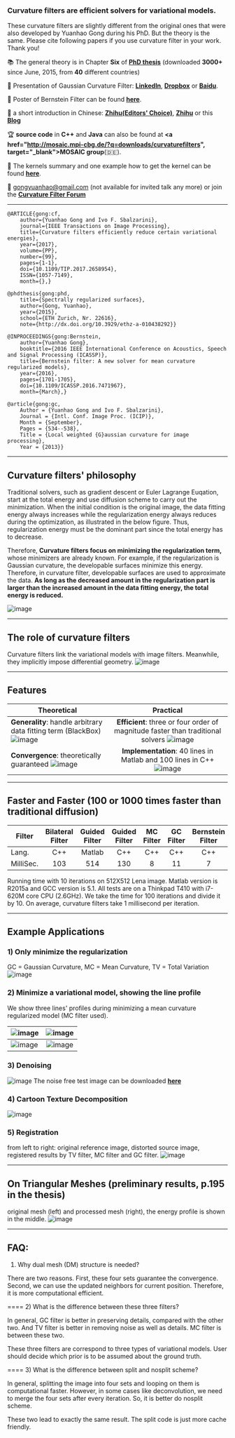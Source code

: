 ### Curvature filters are efficient solvers for variational models.
These curvature filters are slightly different from the original ones that were also developed by Yuanhao Gong during his PhD. But the theory is the same. Please cite following papers if you use curvature filter in your work. Thank you!

:books: The general theory is in Chapter **Six** of **<a href="http://e-collection.library.ethz.ch/eserv/eth:47737/eth-47737-02.pdf" target="_blank">PhD thesis</a>** (downloaded **3000+** since June, 2015, from **40** different countries)

:closed_book: Presentation of Gaussian Curvature Filter: **<a href="http://www.slideshare.net/YuanhaoGong/a-fast-implicit-gaussian-curvature-filter" target=" blank">LinkedIn</a>**, **<a href="https://www.dropbox.com/s/ax73park0popi4x/GCFilter_small.pdf?dl=0" target="_blank">Dropbox</a>** or **<a href="https://pan.baidu.com/s/1geS2EXH" target="_blank">Baidu</a>**. 

:blue_book: Poster of Bernstein Filter can be found **[here](images/BernsteinFilter.pdf)**. 

:gift: a short introduction in Chinese: **<a href="https://zhuanlan.zhihu.com/p/22971865" target="_blank">Zhihu(Editors' Choice)</a>**, **<a href="http://www.zhihu.com/question/35499791" target="_blank">Zhihu</a>** or this **<a href="http://blog.csdn.net/jorg_zhao/article/details/51328966" target="_blank">Blog</a>**

:trophy: **source code** in **C++** and **Java** can also be found at **<a href="http://mosaic.mpi-cbg.de/?q=downloads/curvaturefilters", target="_blank">MOSAIC group</a>**(:de:). 

:bell: The kernels summary and one example how to get the kernel can be found **[here](images/CF_Kernels.pdf)**.

:e-mail: gongyuanhao@gmail.com (not available for invited talk any more) or join the **<a href="https://groups.google.com/forum/?hl=en#!forum/curvaturefilter" target="_blank">Curvature Filter Forum</a>**
***
```text
@ARTICLE{gong:cf, 
    author={Yuanhao Gong and Ivo F. Sbalzarini}, 
    journal={IEEE Transactions on Image Processing}, 
    title={Curvature filters efficiently reduce certain variational energies}, 
    year={2017}, 
    volume={PP}, 
    number={99}, 
    pages={1-1}, 
    doi={10.1109/TIP.2017.2658954}, 
    ISSN={1057-7149}, 
    month={},}

@phdthesis{gong:phd, 
    title={Spectrally regularized surfaces}, 
    author={Gong, Yuanhao}, 
    year={2015}, 
    school={ETH Zurich, Nr. 22616},
    note={http://dx.doi.org/10.3929/ethz-a-010438292}}

@INPROCEEDINGS{gong:Bernstein,
    author={Yuanhao Gong}, 
    booktitle={2016 IEEE International Conference on Acoustics, Speech and Signal Processing (ICASSP)}, 
    title={Bernstein filter: A new solver for mean curvature regularized models}, 
    year={2016}, 
    pages={1701-1705}, 
    doi={10.1109/ICASSP.2016.7471967}, 
    month={March},}
	
@article{gong:gc,
    Author = {Yuanhao Gong and Ivo F. Sbalzarini},
    Journal = {Intl. Conf. Image Proc. (ICIP)},
    Month = {September},
    Pages = {534--538},
    Title = {Local weighted {G}aussian curvature for image processing},
    Year = {2013}}
```
***
## Curvature filters' philosophy 

Traditional solvers, such as gradient descent or Euler Lagrange Euqation, start at the total energy and use diffusion scheme to carry out the minimization. When the initial condition is the original image, the data fitting energy always increases while the regularization energy always reduces during the optimization, as illustrated in the below figure. Thus, regularization energy must be the dominant part since the total energy has to decrease. 

Therefore, **Curvature filters focus on minimizing the regularization term,** whose minimizers are already known. For example, if the regularization is Gaussian curvature, the developable surfaces minimize this energy. Therefore, in curvature filter, developable surfaces are used to approximate the data. **As long as the decreased amount in the regularization part is larger than the increased amount in the data fitting energy, the total energy is reduced.**

![image](images/phs.PNG)
***
## The role of curvature filters
Curvature filters link the variational models with image filters. Meanwhile, they implicitly impose differential geometry.                                                              ![ image ](images/role.png)
***
## Features
| Theoretical  | Practical |
| ------------- |:-------------:|
| **Generality**: handle arbitrary data fitting term (BlackBox) ![ image ](images/box.png) | **Efficient**: three or four order of magnitude faster than traditional solvers ![ image ](images/fast.jpg) |
| **Convergence**: theoretically guaranteed ![ image ](images/theory.png) | **Implementation**: 40 lines in Matlab and 100 lines in C++ ![ image ](images/easy.png) |

***
## Faster and Faster (100 or 1000 times faster than traditional diffusion)
| Filter       | Bilateral Filter | Guided Filter | Guided Filter | MC Filter | GC Filter | Bernstein Filter |
| ------------- |:-------------:|:-------------:|:-------------:|:-------------:|:-------------:|:-------------:|
| Lang.      | C++ | Matlab | C++ | C++ | C++| C++|
| MilliSec.      | 103 | 514 | 130 | 8 | 11| 7|

Running time with 10 iterations on 512X512 Lena image. Matlab version is R2015a and GCC version is 5.1. All tests are on a Thinkpad T410 with i7-620M core CPU (2.6GHz). We take the time for 100 iterations and divide it by 10. On average, curvature filters take 1 millisecond per iteration.
***
## Example Applications
### 1) Only minimize the regularization 
GC = Gaussian Curvature, MC = Mean Curvature, TV = Total Variation
![image](images/curvatureFilters.png)
### 2) Minimize a variational model, showing the line profile
We show three lines' profiles during minimizing a mean curvature regularized model (MC filter used). 

| ![ image](images/Lena_three_lines.png)      | ![image ](images/MC_line1_small.gif) |
| ------------- |:-------------:|
| ![image ](images/MC_line2_small.gif)      | ![image ](images/MC_line3_small.gif) |

### 3) Denoising
![image](images/denoise.PNG)
The noise free test image can be downloaded **[here](images/developable.png)**
### 4) Cartoon Texture Decomposition
![image](images/decomposition.png)
### 5) Registration
from left to right: original reference image, distorted source image, registered results by TV filter, MC filter and GC filter.
![image](images/lena_circ.png)
***
## On Triangular Meshes (preliminary results, p.195 in the thesis)
original mesh (left) and processed mesh (right), the energy profile is shown in the middle.
![image](images/GC_mesh.jpg)
***
## FAQ:
1) Why dual mesh (DM) structure is needed?

There are two reasons. First, these four sets guarantee the convergence. Second, 
we can use the updated neighbors for current position. Therefore, it is more computational efficient.

====
2) What is the difference between these three filters?

In general, GC filter is better in preserving details, compared with the other two. And
TV filter is better in removing noise as well as details. MC filter is between these two.

These three filters are correspond to three types of variational models. User should decide
which prior is to be assumed about the ground truth. 

====
3) What is the difference between split and nosplit scheme?

In general, splitting the image into four sets and looping on them is computational faster.
However, in some cases like deconvolution, we need to merge the four sets after every iteration.
So, it is better do nosplit scheme.

These two lead to exactly the same result. The split code is just more cache friendly.
